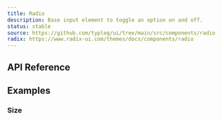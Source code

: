 ```yaml
---
title: Radio
description: Base input element to toggle an option on and off.
status: stable
source: https://github.com/typlog/ui/tree/main/src/components/radio
radix: https://www.radix-ui.com/themes/docs/components/radio
---
```


<Example name="radio/Overview.vue" variant="full" />

## API Reference

<PropsTable name="Radio" />

## Examples

### Size

<Example name="radio/Size.vue" />
